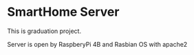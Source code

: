 # SmartHome Server

This is graduation project.

Server is open by RaspberyPi 4B and Rasbian OS with apache2